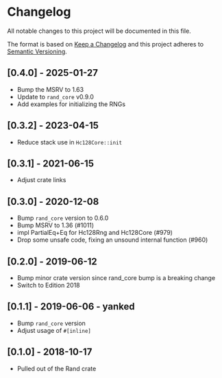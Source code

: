 # Changelog
All notable changes to this project will be documented in this file.

The format is based on [Keep a Changelog](http://keepachangelog.com/en/1.0.0/)
and this project adheres to [Semantic Versioning](https://semver.org/spec/v2.0.0.html).

## [0.4.0] - 2025-01-27
- Bump the MSRV to 1.63
- Update to `rand_core` v0.9.0
- Add examples for initializing the RNGs

## [0.3.2] - 2023-04-15
- Reduce stack use in `Hc128Core::init`

## [0.3.1] - 2021-06-15
- Adjust crate links

## [0.3.0] - 2020-12-08
- Bump `rand_core` version to 0.6.0
- Bump MSRV to 1.36 (#1011)
- impl PartialEq+Eq for Hc128Rng and Hc128Core (#979)
- Drop some unsafe code, fixing an unsound internal function (#960)

## [0.2.0] - 2019-06-12
- Bump minor crate version since rand_core bump is a breaking change
- Switch to Edition 2018

## [0.1.1] - 2019-06-06 - yanked
- Bump `rand_core` version
- Adjust usage of `#[inline]`

## [0.1.0] - 2018-10-17
- Pulled out of the Rand crate
